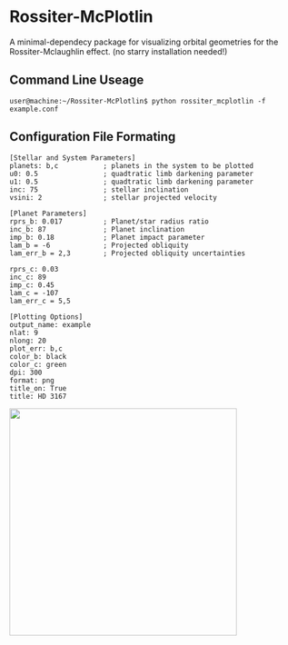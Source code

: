 # Rossiter-McPlotlin
A minimal-dependecy package for visualizing orbital geometries for the Rossiter-Mclaughlin effect.
(no starry installation needed!)

## Command Line Useage
```console
user@machine:~/Rossiter-McPlotlin$ python rossiter_mcplotlin -f example.conf
```

## Configuration File Formating

```console
[Stellar and System Parameters]
planets: b,c           ; planets in the system to be plotted
u0: 0.5                ; quadtratic limb darkening parameter
u1: 0.5                ; quadtratic limb darkening parameter
inc: 75                ; stellar inclination
vsini: 2               ; stellar projected velocity

[Planet Parameters]
rprs_b: 0.017          ; Planet/star radius ratio
inc_b: 87              ; Planet inclination
imp_b: 0.18            ; Planet impact parameter
lam_b = -6             ; Projected obliquity
lam_err_b = 2,3        ; Projected obliquity uncertainties 

rprs_c: 0.03
inc_c: 89
imp_c: 0.45
lam_c = -107
lam_err_c = 5,5

[Plotting Options]
output_name: example
nlat: 9
nlong: 20
plot_err: b,c
color_b: black
color_c: green
dpi: 300
format: png
title_on: True
title: HD 3167
```

<img src="https://github.com/aspolanski/Rossiter-McPlottin/blob/main/toi1759_rm.png" width="400" height="400" />
